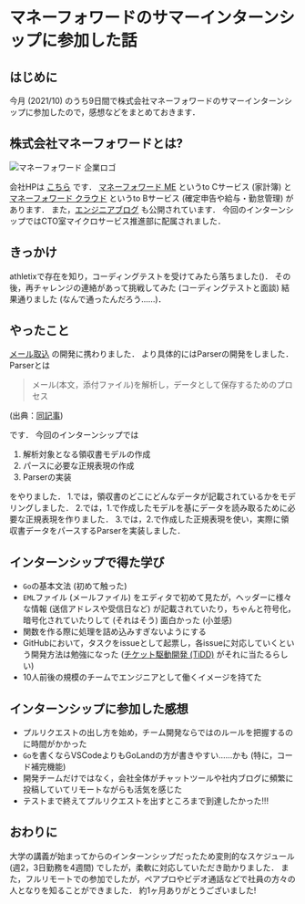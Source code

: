 # マネーフォワードのサマーインターンシップに参加した話

## はじめに

今月 (2021/10) のうち9日間で株式会社マネーフォワードのサマーインターンシップに参加したので，感想などをまとめておきます．

## 株式会社マネーフォワードとは?

![マネーフォワード 企業ロゴ](<!-- 画像URLを記入する -->)

会社HPは [こちら](https://corp.moneyforward.com/) です．
[マネーフォワード ME](https://moneyforward.com/) というto Cサービス (家計簿) と [マネーフォワード クラウド](https://biz.moneyforward.com/) というto Bサービス (確定申告や給与・勤怠管理) があります．
また，[エンジニアブログ](https://moneyforward.com/engineers_blog/) も公開されています．
今回のインターンシップではCTO室マイクロサービス推進部に配属されました．

## きっかけ

athletixで存在を知り，コーディングテストを受けてみたら落ちました()．
その後，再チャレンジの連絡があって挑戦してみた (コーディングテストと面談) 結果通りました (なんで通ったんだろう......)．

## やったこと

[メール取込](https://moneyforward.com/engineers_blog/2021/09/28/mail-capture/) の開発に携わりました．
より具体的にはParserの開発をしました．
Parserとは

> メール(本文，添付ファイル)を解析し，データとして保存するためのプロセス

(出典：[同記事](https://moneyforward.com/engineers_blog/2021/09/28/mail-capture/))

です．
今回のインターンシップでは

1. 解析対象となる領収書モデルの作成
2. パースに必要な正規表現の作成
3. Parserの実装

をやりました．
1.では，領収書のどこにどんなデータが記載されているかをモデリングしました．
2.では，1.で作成したモデルを基にデータを読み取るために必要な正規表現を作りました．
3.では，2.で作成した正規表現を使い，実際に領収書データをパースするParserを実装しました．

## インターンシップで得た学び

- `Go`の基本文法 (初めて触った)
- `EML`ファイル (メールファイル) をエディタで初めて見たが，ヘッダーに様々な情報 (送信アドレスや受信日など) が記載されていたり，ちゃんと符号化，暗号化されていたりして (それはそう) 面白かった (小並感)
- 関数を作る際に処理を詰め込みすぎないようにする
- GitHubにおいて，タスクをissueとして起票し，各issueに対応していくという開発方法は勉強になった ([チケット駆動開発 (TiDD)](https://ja.wikipedia.org/wiki/%E3%83%81%E3%82%B1%E3%83%83%E3%83%88%E9%A7%86%E5%8B%95%E9%96%8B%E7%99%BA) がそれに当たるらしい)
- 10人前後の規模のチームでエンジニアとして働くイメージを持てた

## インターンシップに参加した感想

- プルリクエストの出し方を始め，チーム開発ならではのルールを把握するのに時間がかかった
- `Go`を書くならVSCodeよりもGoLandの方が書きやすい......かも (特に，コード補完機能)
- 開発チームだけではなく，会社全体がチャットツールや社内ブログに頻繁に投稿していてリモートながらも活気を感じた
- テストまで終えてプルリクエストを出すところまで到達したかった!!!

## おわりに

大学の講義が始まってからのインターンシップだったため変則的なスケジュール (週2，3日勤務を4週間) でしたが，柔軟に対応していただき助かりました．
また，フルリモートでの参加でしたが，ペアプロやビデオ通話などで社員の方々の人となりを知ることができました．
約1ヶ月ありがとうございました!
